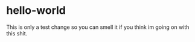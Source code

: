 # hello-world

This is only a test change so you can smell it if you think im going on with this shit.
